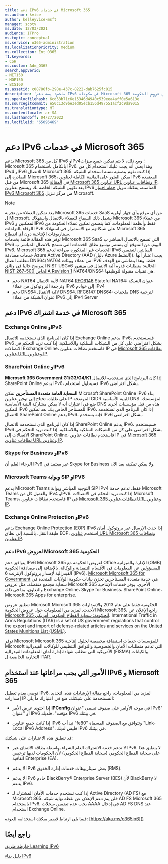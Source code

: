 ```yaml
---
title: دعم IPv6 في خدمات Microsoft 365
ms.author: kvice
author: kelleyvice-msft
manager: scotv
ms.date: 12/03/2021
audience: ITPro
ms.topic: conceptual
ms.service: o365-administration
ms.localizationpriority: medium
ms.collection: Ent_O365
f1.keywords:
- CSH
ms.custom: Adm_O365
search.appverid:
- MET150
- MOE150
- BCS160
ms.assetid: c08786fb-298e-437c-8222-dab7625fc815
description: 'ملخص: يصف دعم IPv6 في مكونات Microsoft 365 وفي عروض الحكومة Microsoft 365.'
ms.openlocfilehash: 6cd53b71c6e15346d4940c539eea4aff0e5a613e
ms.sourcegitcommit: e50c13d9be3ed05ecb156d497551acf2c9da9015
ms.translationtype: MT
ms.contentlocale: ar-SA
ms.lasthandoff: 04/27/2022
ms.locfileid: "65096469"
---
```

# <a name="ipv6-support-in-microsoft-365-services"></a>دعم IPv6 في خدمات Microsoft 365

يدعم Microsoft 365 كل من IPv6 وIPv4؛ ومع ذلك، لا يتم تمكين جميع ميزات Microsoft 365 بالكامل باستخدام IPv6. وهذا يعني أنه يجب عليك استخدام كل من IPv4 وIPv6 للاتصال Microsoft 365. إذا كنت تقوم بتصفية نسبة استخدام الشبكة الصادرة إلى Microsoft 365، يمكن العثور على القائمة الكاملة لعناوين IPv6 المعتمدة من قبل Microsoft 365 في [المقالة Microsoft 365 عناوين URL ونطاقات عناوين IP](urls-and-ip-address-ranges.md). بعد تكوين الشبكة الخاصة بك ويسمح بعناوين IPv6 المناسبة، يمكنك تنزيل [خطة اختبار IPv6 Microsoft 365](https://go.microsoft.com/fwlink/?LinkId=293447) من مركز تنزيل Microsoft.

> [!NOTE]
> يعد تمكين العملاء من تجربة Microsoft 365 خدمات SaaS من أي موقع وأي جهاز أولوية ل Microsoft. يشمل ذلك السماح للعملاء بالاتصال واستهلاك Microsoft 365 من عملاء IPv6 الممكنين وIPv6 فقط وأنظمة المعلومات. كما يتضمن تمكين عملاء الحكومة من الوفاء بالتزامات IPv6 على شبكاتهم مع الاستمرار في استهلاك Microsoft 365 سيناريوهات الإنتاجية دون أي انقطاع.  
> توفر هذه المقالة قائمة بخدمات Microsoft 365 SaaS التي تسمح بالاتصال المباشر ب IPv6 اليوم. من المتوقع أن يستمر توسيع نطاق الخدمات التي تسمح بالاتصال المباشر ب IPv6. Microsoft 365 الخدمات غير المذكورة صراحة لدعم IPv6 المباشر، لتضمين خدمات مصادقة Azure Active Directory (AAD (دليل Azure النشط))، يجب اعتبار أنها تتطلب اتصال DNS64/NAT64 من عملاء وبيئات IPv6 فقط.  وهذا يتماشى مع الهدف الموضح حاليا في وثائق NIST USGv6 الحالية: متطلبات قدرة آلية الانتقال في [منشور NIST الخاص 500-267A Revision 1](https://nvlpubs.nist.gov/nistpubs/specialpublications/NIST.SP.500-267Ar1.pdf) NAT64/DNS64 هي تقنيات مقبولة لتوظيفها.
> - دعم NAT64 لآلية الانتقال NAT64 [RFC6146](https://datatracker.ietf.org/doc/html/rfc6146) Stateful NAT64: عنوان الشبكة وترجمة البروتوكول من عملاء IPv6 إلى خوادم IPv4
> - دعم DNS64 لآلية الانتقال DNS64. [RFC6147](https://datatracker.ietf.org/doc/html/rfc6147) DNS64: ملحقات DNS لترجمة عنوان الشبكة من عملاء IPv6 إلى IPv4 Server

  
## <a name="ipv6-support-in-microsoft-365-subscription-service"></a>دعم IPv6 في خدمة اشتراك Microsoft 365

### <a name="exchange-online-and-ipv6"></a>Exchange Online وIPv6

إذا كان البرنامج الذي تستخدمه للاتصال Exchange Online يدعم IPv6، فسيستخدم IPv6 بشكل افتراضي على كل من الشبكات السلكية واللاسلكية. إذا كنت تريد التحكم في الاتصالات Exchange Online، فاستخدم نطاقات عناوين IP في [Microsoft 365 نطاقات عناوين URL وعناوين IP](urls-and-ip-address-ranges.md).
  
### <a name="sharepoint-online-and-ipv6"></a>SharePoint Online وIPv6

 **Microsoft 365 Government G1/G3/G4/K1** إذا كان البرنامج الذي تستخدمه للاتصال SharePoint Online يدعم IPv6، فسيحاول استخدام IPv6 بشكل افتراضي.
  
 **السحابة العامة متعددة المستأجرين** تمكن Microsoft SharePoint Online IPv6 بناء على طلبك. تحتاج إلى توفير عناوين IP الموضحة CIDR للبنية الأساسية DNS لمؤسستك. ضع في اعتبارك أنه لا يمكن مشاركة البنية الأساسية DNS هذه من قبل مؤسسات أخرى لتمكين IPv6 للمستأجر الخاص بك. بعد تمكين IPv6، إذا كان البرنامج الذي تستخدمه للاتصال SharePoint Online يدعم IPv6، فإنه يستخدم IPv6 بشكل افتراضي.
  
إذا كان البرنامج الذي تستخدمه للاتصال SharePoint Online يدعم IPv6، فسيستخدم IPv6 بشكل افتراضي على كل من الشبكات السلكية واللاسلكية. إذا كنت تريد التحكم في الاتصالات إلى SharePoint Online، فاستخدم نطاقات عناوين IP في [Microsoft 365 نطاقات عناوين URL وعناوين IP](urls-and-ip-address-ranges.md).
  
 
  
### <a name="skype-for-business-and-ipv6"></a>Skype for Business وIPv6

الرجاء العلم أن IPv6 غير معتمد في Skype for Business ولا يمكن تمكينه بعد الآن.

### <a name="microsoft-teams-sip-gateway-and-ipv6"></a>Microsoft Teams وبوابة SIP وIPV6

يدعم Microsoft Teams التوجيه المباشر وبوابة SIP IPv4 فقط. تدعم خدمة Microsoft Teams والعميل كل من IPv4 وIPv6. إذا كنت تريد التحكم في الاتصالات Microsoft Teams، فاستخدم نطاقات عناوين IP في [Microsoft 365 نطاقات عناوين URL وعناوين IP](urls-and-ip-address-ranges.md).
  
### <a name="exchange-online-protection-and-ipv6"></a>Exchange Online Protection وIPv6

يدعم Exchange Online Protection (EOP) IPv6 إذا حدث الإرسال عبر بروتوكول أمان طبقة النقل. بالنسبة إلى نطاق EOP، استخدم [عناوين URL Microsoft 365 ونطاقات عناوين IP](urls-and-ip-address-ranges.md).
  
### <a name="ipv6-support-for-microsoft-365-government-offerings"></a>دعم IPv6 لعروض Microsoft 365 الحكومية

يتوافق دعم IPv6 Microsoft 365 لعروض الحكومة مع Office الإدارة والميزانية (OMB) للمسؤولين عن المعلومات في الأقسام التنفيذية والوكالة، بالإضافة إلى مصادقة الحكومة الفيدرالية لإصدار بروتوكول الإنترنت 6 (IPv6). [Microsoft Microsoft 365 for Government](https://go.microsoft.com/fwlink/p/?LinkId=325414) هي خدمة متعددة المستأجرين تخزن بيانات حكومة الولايات المتحدة في سحابة مجتمع منفصلة. مثل عروض Microsoft 365 الأخرى، يوفر خدمات الإنتاجية والتعاون، بما في ذلك Exchange Online، Skype for Business، SharePoint Online، Microsoft 365 Apps for enterprise. 

تنطبق عروض Microsoft Microsoft 365 الحكومية فقط على عام 2013 والإصدارات الأحدث. لمزيد من المعلومات حول عروض الحكومة Microsoft 365، راجع [الإعلان عن Microsoft 365 للحكومة: سحابة القطاع الحكومي أمريكي](https://go.microsoft.com/fwlink/p/?LinkId=325414). International Traffic in Arms Regulations (ITAR) is a set of US government regulations that control the export and import of defense-related articles and services on the [United States Munitions List (USML)](https://go.microsoft.com/fwlink/p/?LinkId=325415). 

توفر Microsoft Microsoft 365 للمؤسسات خدمات استضافة مخصصة لحلول إنتاجية Microsoft التي تدعم متطلبات الأمان والخصوصية والتوافق التنظيمي للوكالات الفيدرالية الأمريكية التي تتطلب شهادة إدارة أمان المعلومات الفيدرالية (FISMA) والكيانات التجارية الخاضعة ل ITAR.
  
## <a name="things-to-consider-when-using-ipv6-and-microsoft-365"></a>الأمور التي يجب مراعاتها عند استخدام IPv6 و Microsoft 365

نوصي بعدم تعطيل IPv6. لمزيد من المعلومات، راجع [مقالة الإرشادات](https://support.microsoft.com/help/929852/guidance-for-configuring-ipv6-in-windows-for-advanced-users) هذه. لتحديد إصدارات IP المستخدمة على شبكتك، ضع في اعتبارك ما يلي:
  
- إذا احتوى عرض الأمر **IPConfig** في موجه الأوامر على صفوف تسمى "عنوان IPv6" أو "عنوان IPv6 مؤقت"، فلديك IPv6 في بيئتك.

- إذا كانت جميع عناوين IPv6 تبدأ ب "fe80" وتتوافق مع الصفوف المسماة "Link-Local IPv6 Address"، فليس لديك IPv6 في بيئتك.

قد تنطبق هذه الاعتبارات على شبكتك:
  
- لا تدعم خدمة الاشتراك العام الشراء بواسطة بطاقة الائتمان عبر IPv6. لا ينطبق هذا على سحابة القطاع الحكومي (سحابة القطاع الحكومي) لأن الحكومات لديها ترخيص اتفاقية Enterprise (EA).

- لا يدعم IPv6 بعض سيناريوهات خدمات إدارة الحقوق (RMS).

- لا يدعم IPv6 خادم BlackBerry® Enterprise Server (BES) لأن BlackBerry لا يدعم IPv6.

- إذا كنت تستخدم خدمات الأمان المشترك لـ Active Directory (AD FS) مع Microsoft 365، فلن يتم دعم الإعلان عن نقطة نهاية شبكة AD FS Microsoft 365 باستخدام IPv6. يجب عدم تضمين سجلات AAAA في إدخال AD FS DNS عند استخدام Exchange Online. 

فيما يلي ارتباط قصير يمكنك استخدامه للعودة: [https://aka.ms/o365ip6]()

## <a name="see-also"></a>راجع أيضًا

[خارطة طريق Learning IPv6](/previous-versions/windows/it-pro/windows-server-2008-R2-and-2008/gg250710(v%3dws.10))
  
[دليل بقاء IPv6](https://social.technet.microsoft.com/wiki/contents/articles/1728.ipv6-survival-guide.aspx)
